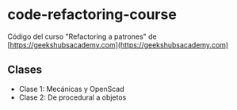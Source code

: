 # code-refactoring-course

Código del curso "Refactoring a patrones" de [https://geekshubsacademy.com](https://geekshubsacademy.com)

## Clases
- Clase 1: Mecánicas y OpenScad
- Clase 2: De procedural a objetos
